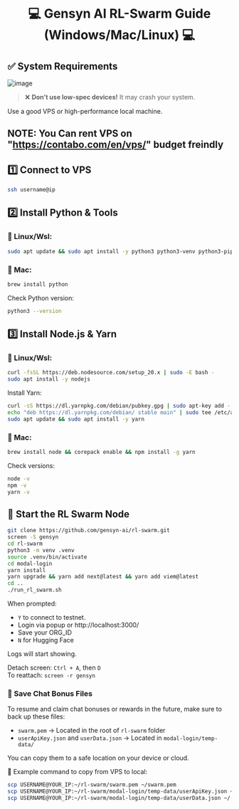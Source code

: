 <div align="center">

# 💻 Gensyn AI RL-Swarm Guide (Windows/Mac/Linux) 💻

</div>

## ✅ System Requirements
![image](https://github.com/user-attachments/assets/c82d8c07-2880-4d3b-be39-1655fc7c95ab)

> ❌ **Don’t use low-spec devices!** It may crash your system.

Use a good VPS or high-performance local machine.



## NOTE: You Can rent VPS on "https://contabo.com/en/vps/" budget freindly 

 
## 1️⃣ Connect to VPS

```bash
ssh username@ip
```

## 2️⃣ Install Python & Tools

### 🔧 Linux/Wsl:

```bash
sudo apt update && sudo apt install -y python3 python3-venv python3-pip curl wget screen git lsof
```

### 🍏 Mac:

```bash
brew install python
```

Check Python version:

```bash
python3 --version
```

## 3️⃣ Install Node.js & Yarn

### 🔧 Linux/Wsl:

```bash
curl -fsSL https://deb.nodesource.com/setup_20.x | sudo -E bash -
sudo apt install -y nodejs
```

Install Yarn:

```bash
curl -sS https://dl.yarnpkg.com/debian/pubkey.gpg | sudo apt-key add -
echo "deb https://dl.yarnpkg.com/debian/ stable main" | sudo tee /etc/apt/sources.list.d/yarn.list > /dev/null
sudo apt update && sudo apt install -y yarn
```

### 🍏 Mac:

```bash
brew install node && corepack enable && npm install -g yarn
```

Check versions:

```bash
node -v
npm -v
yarn -v
```

## 🚀 Start the RL Swarm Node

```bash
git clone https://github.com/gensyn-ai/rl-swarm.git
screen -S gensyn
cd rl-swarm
python3 -m venv .venv
source .venv/bin/activate
cd modal-login
yarn install
yarn upgrade && yarn add next@latest && yarn add viem@latest
cd ..
./run_rl_swarm.sh
```

When prompted:
- `Y` to connect to testnet.
- Login via popup or http://localhost:3000/
- Save your ORG_ID
- `N` for Hugging Face

Logs will start showing.

Detach screen: `Ctrl + A`, then `D`  
To reattach: `screen -r gensyn`

### 💾 Save Chat Bonus Files

To resume and claim chat bonuses or rewards in the future, make sure to back up these files:

- `swarm.pem` → Located in the root of `rl-swarm` folder
- `userApiKey.json` and `userData.json` → Located in `modal-login/temp-data/`

You can copy them to a safe location on your device or cloud.

📌 Example command to copy from VPS to local:

```bash
scp USERNAME@YOUR_IP:~/rl-swarm/swarm.pem ~/swarm.pem
scp USERNAME@YOUR_IP:~/rl-swarm/modal-login/temp-data/userApiKey.json ~/
scp USERNAME@YOUR_IP:~/rl-swarm/modal-login/temp-data/userData.json ~/

